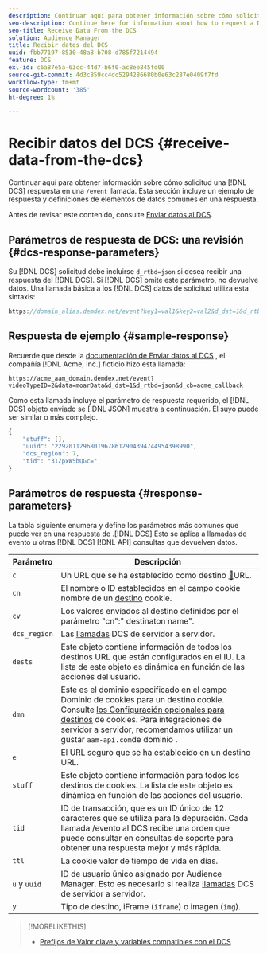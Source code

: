 ```yaml
---
description: Continuar aquí para obtener información sobre cómo solicitud una respuesta DCS en una llamada /evento. Esta sección incluye un ejemplo de respuesta y definiciones de elementos de datos comunes en una respuesta.
seo-description: Continue here for information about how to request a DCS response in a /event call. This section includes a response example and definitions for common data elements in a response.
seo-title: Receive Data From the DCS
solution: Audience Manager
title: Recibir datos del DCS
uuid: fbb77197-8530-48a8-b708-d785f7214494
feature: DCS
exl-id: c6a87e5a-63cc-44d7-b6f0-ac8ee845fd00
source-git-commit: 4d3c859cc4dc5294286680b0e63c287e0409f7fd
workflow-type: tm+mt
source-wordcount: '385'
ht-degree: 1%

---
```


# Recibir datos del DCS {#receive-data-from-the-dcs}

Continuar aquí para obtener información sobre cómo solicitud una [!DNL DCS] respuesta en una `/event` llamada. Esta sección incluye un ejemplo de respuesta y definiciones de elementos de datos comunes en una respuesta.

Antes de revisar este contenido, consulte [Enviar datos al DCS](../../../api/dcs-intro/dcs-event-calls/dcs-url-send.md).

## Parámetros de respuesta de DCS: una revisión {#dcs-response-parameters}

Su [!DNL DCS] solicitud debe incluirse `d_rtbd=json` si desea recibir una respuesta del [!DNL DCS]. Si [!DNL DCS] omite este parámetro, no devuelve datos. Una llamada básica a los [!DNL DCS] datos de solicitud utiliza esta sintaxis:

```js
https://domain_alias.demdex.net/event?key1=val1&key2=val2&d_dst=1&d_rtbd=json&d_cb=callback
```

## Respuesta de ejemplo {#sample-response}

Recuerde que desde la [documentación de Enviar datos al DCS](../../../api/dcs-intro/dcs-event-calls/dcs-url-send.md) , el compañía [!DNL Acme, Inc.] ficticio hizo esta llamada:

`https://acme_aam_domain.demdex.net/event?videoTypeID=2&data=moarData&d_dst=1&d_rtbd=json&d_cb=acme_callback`

Como esta llamada incluye el parámetro de respuesta requerido, el [!DNL DCS] objeto enviado se [!DNL JSON] muestra a continuación. El suyo puede ser similar o más complejo.

```js
{
    "stuff": [],
    "uuid": "22920112968019678612904394744954398990",
    "dcs_region": 7,
    "tid": "31ZpxW5bQGc="
}
```

## Parámetros de respuesta {#response-parameters}

La tabla siguiente enumera y define los parámetros más comunes que puede ver en una respuesta de .[!DNL DCS] Esto se aplica a llamadas de evento u otras [!DNL DCS] [!DNL API] consultas que devuelven datos.

| Parámetro | Descripción |
|--- |--- |
| `c` | Un URL que se ha establecido como destino [&#128279;](../../../features/destinations/create-url-destination.md)URL. |
| `cn` | El nombre o ID establecidos en el campo cookie nombre de un [destino](../../../features/destinations/create-cookie-destination.md) cookie. |
| `cv` | Los valores enviados al destino definidos por el parámetro &quot;cn&quot;:&quot; destinaton name&quot;. |
| `dcs_region` | Las [llamadas](../../../api/dcs-intro/dcs-api-reference/dcs-regions.md) DCS de servidor a servidor. |
| `dests` | Este objeto contiene información de todos los destinos URL que están configurados en el IU. La lista de este objeto es dinámica en función de las acciones del usuario. |
| `dmn` | Este es el dominio especificado en el campo Dominio de cookies para un destino cookie. Consulte [los Configuración opcionales para destinos](../../../features/destinations/cookie-destination-options.md) de cookies.  Para integraciones de servidor a servidor, recomendamos utilizar un gustar `aam-api.com`de dominio . |
| `e` | El URL seguro que se ha establecido en un destino URL. |
| `stuff` | Este objeto contiene información para todos los destinos de cookies. La lista de este objeto es dinámica en función de las acciones del usuario. |
| `tid` | ID de transacción, que es un ID único de 12 caracteres que se utiliza para la depuración. Cada llamada /evento al DCS recibe una orden que puede consultar en consultas de soporte para obtener una respuesta mejor y más rápida. |
| `ttl` | La cookie valor de tiempo de vida en días. |
| `u` y `uuid` | ID de usuario único asignado por Audience Manager. Esto es necesario si realiza [llamadas](../../../api/dcs-intro/dcs-s2s/dcs-s2s-calls.md) DCS de servidor a servidor. |
| `y` | Tipo de destino, iFrame (`iframe`) o imagen (`img`). |

>[!MORELIKETHIS]
>
>* [Prefijos de Valor clave y variables compatibles con el DCS](../../../api/dcs-intro/dcs-api-reference/dcs-keys.md)
